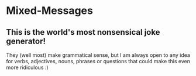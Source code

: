 # Mixed-Messages
## This is the world's most nonsensical joke generator!
They (well most) make grammatical sense, but I am always open to any idea for verbs, adjectives, nouns,
phrases or questions that could make this even more ridiculous :)
